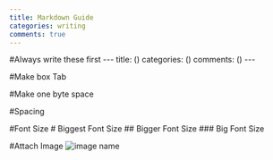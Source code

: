 ```yaml
---
title: Markdown Guide
categories: writing
comments: true
---
```


#Always write these first
	---
	title: ()
	categories: ()
	comments: ()
	---

#Make box
	Tab

#Make one byte space
	&nbsp;
	
#Spacing
	<bs>

#Font Size
	# Biggest Font Size
	## Bigger Font Size
	### Big Font Size

#Attach Image
	![image name](./directory/image_name.PNG)
    
